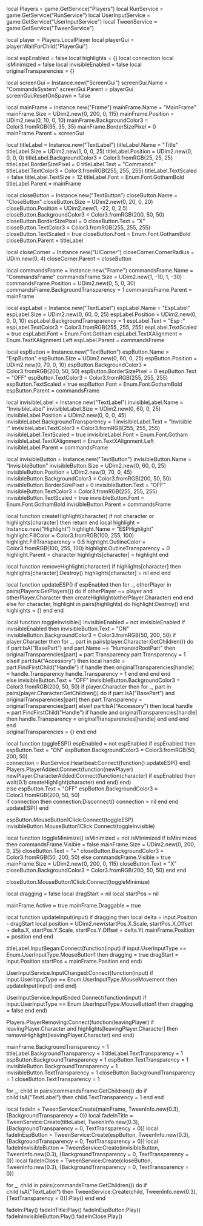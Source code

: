 local Players = game:GetService("Players")
local RunService = game:GetService("RunService")
local UserInputService = game:GetService("UserInputService")
local TweenService = game:GetService("TweenService")

local player = Players.LocalPlayer
local playerGui = player:WaitForChild("PlayerGui")

local espEnabled = false
local highlights = {}
local connection
local isMinimized = false
local invisibleEnabled = false
local originalTransparencies = {}

local screenGui = Instance.new("ScreenGui")
screenGui.Name = "CommandsSystem"
screenGui.Parent = playerGui
screenGui.ResetOnSpawn = false

local mainFrame = Instance.new("Frame")
mainFrame.Name = "MainFrame"
mainFrame.Size = UDim2.new(0, 200, 0, 115)
mainFrame.Position = UDim2.new(0, 10, 0, 10)
mainFrame.BackgroundColor3 = Color3.fromRGB(35, 35, 35)
mainFrame.BorderSizePixel = 0
mainFrame.Parent = screenGui

local titleLabel = Instance.new("TextLabel")
titleLabel.Name = "Title"
titleLabel.Size = UDim2.new(1, 0, 0, 25)
titleLabel.Position = UDim2.new(0, 0, 0, 0)
titleLabel.BackgroundColor3 = Color3.fromRGB(25, 25, 25)
titleLabel.BorderSizePixel = 0
titleLabel.Text = "Commands"
titleLabel.TextColor3 = Color3.fromRGB(255, 255, 255)
titleLabel.TextScaled = false
titleLabel.TextSize = 12
titleLabel.Font = Enum.Font.GothamBold
titleLabel.Parent = mainFrame

local closeButton = Instance.new("TextButton")
closeButton.Name = "CloseButton"
closeButton.Size = UDim2.new(0, 20, 0, 20)
closeButton.Position = UDim2.new(1, -22, 0, 2.5)
closeButton.BackgroundColor3 = Color3.fromRGB(200, 50, 50)
closeButton.BorderSizePixel = 0
closeButton.Text = "X"
closeButton.TextColor3 = Color3.fromRGB(255, 255, 255)
closeButton.TextScaled = true
closeButton.Font = Enum.Font.GothamBold
closeButton.Parent = titleLabel

local closeCorner = Instance.new("UICorner")
closeCorner.CornerRadius = UDim.new(0, 4)
closeCorner.Parent = closeButton

local commandsFrame = Instance.new("Frame")
commandsFrame.Name = "CommandsFrame"
commandsFrame.Size = UDim2.new(1, -10, 1, -30)
commandsFrame.Position = UDim2.new(0, 5, 0, 30)
commandsFrame.BackgroundTransparency = 1
commandsFrame.Parent = mainFrame

local espLabel = Instance.new("TextLabel")
espLabel.Name = "EspLabel"
espLabel.Size = UDim2.new(0, 60, 0, 25)
espLabel.Position = UDim2.new(0, 0, 0, 10)
espLabel.BackgroundTransparency = 1
espLabel.Text = "Esp :"
espLabel.TextColor3 = Color3.fromRGB(255, 255, 255)
espLabel.TextScaled = true
espLabel.Font = Enum.Font.Gotham
espLabel.TextXAlignment = Enum.TextXAlignment.Left
espLabel.Parent = commandsFrame

local espButton = Instance.new("TextButton")
espButton.Name = "EspButton"
espButton.Size = UDim2.new(0, 60, 0, 25)
espButton.Position = UDim2.new(0, 70, 0, 10)
espButton.BackgroundColor3 = Color3.fromRGB(200, 50, 50)
espButton.BorderSizePixel = 0
espButton.Text = "OFF"
espButton.TextColor3 = Color3.fromRGB(255, 255, 255)
espButton.TextScaled = true
espButton.Font = Enum.Font.GothamBold
espButton.Parent = commandsFrame

local invisibleLabel = Instance.new("TextLabel")
invisibleLabel.Name = "InvisibleLabel"
invisibleLabel.Size = UDim2.new(0, 60, 0, 25)
invisibleLabel.Position = UDim2.new(0, 0, 0, 45)
invisibleLabel.BackgroundTransparency = 1
invisibleLabel.Text = "Invisible :"
invisibleLabel.TextColor3 = Color3.fromRGB(255, 255, 255)
invisibleLabel.TextScaled = true
invisibleLabel.Font = Enum.Font.Gotham
invisibleLabel.TextXAlignment = Enum.TextXAlignment.Left
invisibleLabel.Parent = commandsFrame

local invisibleButton = Instance.new("TextButton")
invisibleButton.Name = "InvisibleButton"
invisibleButton.Size = UDim2.new(0, 60, 0, 25)
invisibleButton.Position = UDim2.new(0, 70, 0, 45)
invisibleButton.BackgroundColor3 = Color3.fromRGB(200, 50, 50)
invisibleButton.BorderSizePixel = 0
invisibleButton.Text = "OFF"
invisibleButton.TextColor3 = Color3.fromRGB(255, 255, 255)
invisibleButton.TextScaled = true
invisibleButton.Font = Enum.Font.GothamBold
invisibleButton.Parent = commandsFrame

local function createHighlight(character)
    if not character or highlights[character] then return end
    local highlight = Instance.new("Highlight")
    highlight.Name = "ESPHighlight"
    highlight.FillColor = Color3.fromRGB(100, 255, 100)
    highlight.FillTransparency = 0.5
    highlight.OutlineColor = Color3.fromRGB(100, 255, 100)
    highlight.OutlineTransparency = 0
    highlight.Parent = character
    highlights[character] = highlight
end

local function removeHighlight(character)
    if highlights[character] then
        highlights[character]:Destroy()
        highlights[character] = nil
    end
end

local function updateESP()
    if espEnabled then
        for _, otherPlayer in pairs(Players:GetPlayers()) do
            if otherPlayer ~= player and otherPlayer.Character then
                createHighlight(otherPlayer.Character)
            end
        end
    else
        for character, highlight in pairs(highlights) do
            highlight:Destroy()
        end
        highlights = {}
    end
end

local function toggleInvisible()
    invisibleEnabled = not invisibleEnabled
    if invisibleEnabled then
        invisibleButton.Text = "ON"
        invisibleButton.BackgroundColor3 = Color3.fromRGB(50, 200, 50)
        if player.Character then
            for _, part in pairs(player.Character:GetChildren()) do
                if part:IsA("BasePart") and part.Name ~= "HumanoidRootPart" then
                    originalTransparencies[part] = part.Transparency
                    part.Transparency = 1
                elseif part:IsA("Accessory") then
                    local handle = part:FindFirstChild("Handle")
                    if handle then
                        originalTransparencies[handle] = handle.Transparency
                        handle.Transparency = 1
                    end
                end
            end
        end        
    else
        invisibleButton.Text = "OFF"
        invisibleButton.BackgroundColor3 = Color3.fromRGB(200, 50, 50) 
        if player.Character then
            for _, part in pairs(player.Character:GetChildren()) do
                if part:IsA("BasePart") and originalTransparencies[part] then
                    part.Transparency = originalTransparencies[part]
                elseif part:IsA("Accessory") then
                    local handle = part:FindFirstChild("Handle")
                    if handle and originalTransparencies[handle] then
                        handle.Transparency = originalTransparencies[handle]
                    end
                end
            end
        end        
        originalTransparencies = {}
    end
end

local function toggleESP()
    espEnabled = not espEnabled 
    if espEnabled then
        espButton.Text = "ON"
        espButton.BackgroundColor3 = Color3.fromRGB(50, 200, 50)  
        connection = RunService.Heartbeat:Connect(function()
            updateESP()
        end)  
        Players.PlayerAdded:Connect(function(newPlayer)
            newPlayer.CharacterAdded:Connect(function(character)
                if espEnabled then
                    wait(0.1)
                    createHighlight(character)
                end
            end)
        end)     
    else
        espButton.Text = "OFF"
        espButton.BackgroundColor3 = Color3.fromRGB(200, 50, 50)  
        if connection then
            connection:Disconnect()
            connection = nil
        end
    end 
    updateESP()
end

espButton.MouseButton1Click:Connect(toggleESP)
invisibleButton.MouseButton1Click:Connect(toggleInvisible)

local function toggleMinimize()
    isMinimized = not isMinimized
    if isMinimized then
        commandsFrame.Visible = false
        mainFrame.Size = UDim2.new(0, 200, 0, 25)
        closeButton.Text = "+"
        closeButton.BackgroundColor3 = Color3.fromRGB(50, 200, 50)
    else
        commandsFrame.Visible = true
        mainFrame.Size = UDim2.new(0, 200, 0, 115)
        closeButton.Text = "X"
        closeButton.BackgroundColor3 = Color3.fromRGB(200, 50, 50)
    end
end

closeButton.MouseButton1Click:Connect(toggleMinimize)

local dragging = false
local dragStart = nil
local startPos = nil

mainFrame.Active = true
mainFrame.Draggable = true

local function updateInput(input)
    if dragging then
        local delta = input.Position - dragStart
        local position = UDim2.new(startPos.X.Scale, startPos.X.Offset + delta.X, startPos.Y.Scale, startPos.Y.Offset + delta.Y)
        mainFrame.Position = position
    end
end

titleLabel.InputBegan:Connect(function(input)
    if input.UserInputType == Enum.UserInputType.MouseButton1 then
        dragging = true
        dragStart = input.Position
        startPos = mainFrame.Position
    end
end)

UserInputService.InputChanged:Connect(function(input)
    if input.UserInputType == Enum.UserInputType.MouseMovement then
        updateInput(input)
    end
end)

UserInputService.InputEnded:Connect(function(input)
    if input.UserInputType == Enum.UserInputType.MouseButton1 then
        dragging = false
    end
end)

Players.PlayerRemoving:Connect(function(leavingPlayer)
    if leavingPlayer.Character and highlights[leavingPlayer.Character] then
        removeHighlight(leavingPlayer.Character)
    end
end)

mainFrame.BackgroundTransparency = 1
titleLabel.BackgroundTransparency = 1
titleLabel.TextTransparency = 1
espButton.BackgroundTransparency = 1
espButton.TextTransparency = 1
invisibleButton.BackgroundTransparency = 1
invisibleButton.TextTransparency = 1
closeButton.BackgroundTransparency = 1
closeButton.TextTransparency = 1

for _, child in pairs(commandsFrame:GetChildren()) do
    if child:IsA("TextLabel") then
        child.TextTransparency = 1
    end
end

local fadeIn = TweenService:Create(mainFrame, TweenInfo.new(0.3), {BackgroundTransparency = 0})
local fadeInTitle = TweenService:Create(titleLabel, TweenInfo.new(0.3), {BackgroundTransparency = 0, TextTransparency = 0})
local fadeInEspButton = TweenService:Create(espButton, TweenInfo.new(0.3), {BackgroundTransparency = 0, TextTransparency = 0})
local fadeInInvisibleButton = TweenService:Create(invisibleButton, TweenInfo.new(0.3), {BackgroundTransparency = 0, TextTransparency = 0})
local fadeInClose = TweenService:Create(closeButton, TweenInfo.new(0.3), {BackgroundTransparency = 0, TextTransparency = 0})

for _, child in pairs(commandsFrame:GetChildren()) do
    if child:IsA("TextLabel") then
        TweenService:Create(child, TweenInfo.new(0.3), {TextTransparency = 0}):Play()
    end
end

fadeIn:Play()
fadeInTitle:Play()
fadeInEspButton:Play()
fadeInInvisibleButton:Play()
fadeInClose:Play()
